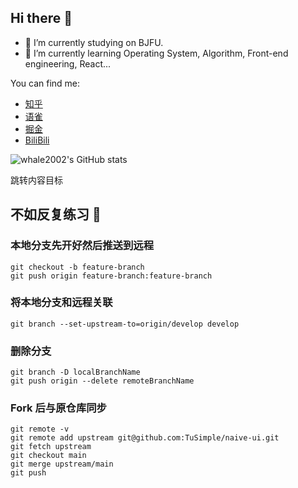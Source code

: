 ## Hi there 👋
<a id="top"></a>

- 🔭 I’m currently studying on BJFU.
- 🌱 I’m currently learning Operating System, Algorithm, Front-end engineering, React... 

You can find me:


- [知乎](https://www.zhihu.com/people/whale2002)
- [语雀](https://www.yuque.com/whale2002)
- [掘金](https://juejin.cn/user/598555237295264)
- [BiliBili](https://space.bilibili.com/401694598)


![whale2002's GitHub stats](https://github-readme-stats.vercel.app/api?username=whale2002&show_icons=true)


<span id="jump">跳转内容目标</span>

## 不如反复练习 :memo:
### 本地分支先开好然后推送到远程
```shell
git checkout -b feature-branch                   
git push origin feature-branch:feature-branch
```

### 将本地分支和远程关联
```shell
git branch --set-upstream-to=origin/develop develop
```

### 删除分支
```shell
git branch -D localBranchName
git push origin --delete remoteBranchName
```

### Fork 后与原仓库同步
```shell
git remote -v
git remote add upstream git@github.com:TuSimple/naive-ui.git
git fetch upstream
git checkout main
git merge upstream/main
git push
```
